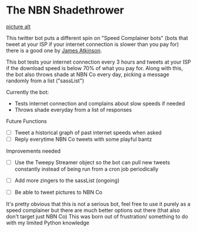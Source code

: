 # The NBN Shadethrower

[picture alt](https://imgur.com/a/CELxr)


This twitter bot puts a different spin on "Speed Complainer bots" (bots that tweet at your ISP if your internet connection is slower than you pay for) there is a good one by [James Atkinson](https://github.com/james-atkinson/speedcomplainer).

This bot tests your internet connection every 3 hours and tweets at your ISP if the download speed is below 70% of what you pay for. Along with this, the bot also throws shade at NBN Co every day, picking a message randomly from a list ("sassList")

Currently the bot:
* Tests internet connection and complains about slow speeds if needed
* Throws shade everyday from a list of responses

Future Functions
- [ ] Tweet a historical graph of past internet speeds when asked
- [ ] Reply everytime NBN Co tweets with some playful bantz

Improvements needed
- [ ] Use the Tweepy Streamer object so the bot can pull new tweets constantly instead of being run from a cron job periodically 
- [ ] Add more zingers to the sassList (ongoing)
- [ ] Be able to tweet pictures to NBN Co


It's pretty obvious that this is not a serious bot, feel free to use it purely as a speed complainer but there are much better options out there (that also don't target just NBN Co) This was born out of frustration/ something to do with my limited Python knowledge 
